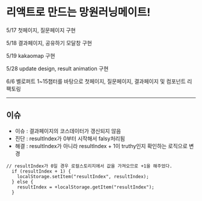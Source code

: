 # 리액트로 만드는 망원러닝메이트!

5/17
첫페이지, 질문페이지 구현

5/18
결과페이지, 공유하기 모달창 구현

5/19
kakaomap 구현

5/28
update design, result animation 구현

6/6
벨로퍼트 1~15챕터를 바탕으로 첫페이지, 질문페이지, 결과페이지 및 컴포넌트 리팩토링

---

## 이슈

- 이슈 : 결과페이지의 코스데이터가 갱신되지 않음
- 진단 : resultIndex가 0부터 시작해서 falsy처리됨
- 해결 : resultIndex가 아니라 resultIndex + 1이 truthy인지 확인하는 로직으로 변경

```
// resultIndex가 0일 경우 로컬스토리지에서 값을 가져오므로 +1을 해주었다.
  if (resultIndex + 1) {
    localStorage.setItem("resultIndex", resultIndex);
  } else {
    resultIndex = +localStorage.getItem("resultIndex");
  }
```
